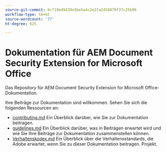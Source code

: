 ```yaml
---
source-git-commit: 6cf19ed9439e5be5a4c2e2fa2458879f37c25b96
workflow-type: tm+mt
source-wordcount: '77'
ht-degree: 62%

---
```

# Dokumentation für AEM Document Security Extension for Microsoft Office

Das Repository für AEM Document Security Extension for Microsoft Office-Dokumentation.

Ihre Beiträge zur Dokumentation sind willkommen. Sehen Sie sich die folgenden Ressourcen an:

* [contributing.md](contributing.md) Ein Überblick darüber, wie Sie zur Dokumentation beitragen.
* [guidelines.md](guidelines.md) Ein Überblick darüber, was in Beiträgen erwartet wird und wie Sie Ihre Beiträge zur Dokumentation zusammenstellen können.
* [Verhaltenskodex.md](code-of-conduct.md) Ein Überblick über die Verhaltensstandards, die Adobe erwartet, wenn Sie zu dieser Dokumentation beitragen. Projekt.

